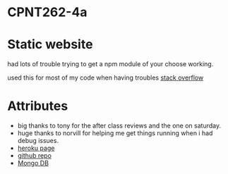 # CPNT262-4a
# Static website


had lots of trouble trying to get a npm module of your choose working.

used this for most of my code when having troubles [stack overflow](https://stackoverflow.com/)



# Attributes 
* big thanks to tony for the after class reviews and the one on saturday. 
* huge thanks to norvill for helping me get things running when i had debug issues. 
* [heroku page](https://cpnt2624a.herokuapp.com/)
* [github repo](https://github.com/michaelhintz16/CPNT262-5)
* [Mongo DB](https://cloud.mongodb.com/v2/6052110a4eee6f74248cd346#metrics/replicaSet/605212f507bbe522b2f136f6/explorer/CPNT2625retryWrites%3Dtrue%26w%3Dmajority)
